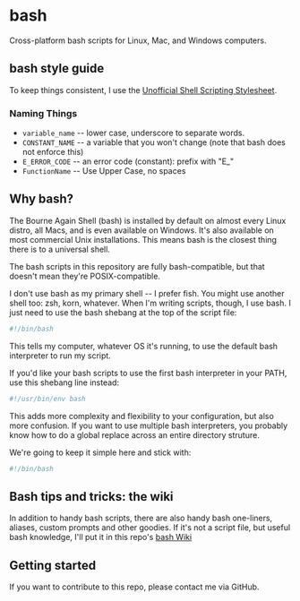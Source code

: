 # bash

Cross-platform bash scripts for Linux, Mac, and Windows computers.

## bash style guide

To keep things consistent, I use the [Unofficial Shell Scripting Stylesheet](https://tldp.org/LDP/abs/html/unofficialst.html).

### Naming Things

* `variable_name` -- lower case, underscore to separate words.
* `CONSTANT_NAME` -- a variable that you won't change (note that bash does not enforce this)
* `E_ERROR_CODE` -- an error code (constant): prefix with "E_"
* `FunctionName` -- Use Upper Case, no spaces

## Why bash?

The Bourne Again Shell (bash) is installed by default on almost every Linux distro, all Macs, and is even available on Windows. It's also available on most commercial Unix installations. This means bash is the closest thing there is to a universal shell.

The bash scripts in this repository are fully bash-compatible, but that doesn't mean they're POSIX-compatible.

I don't use bash as my primary shell -- I prefer fish. You might use another shell too: zsh, korn, whatever. When I'm writing scripts, though, I use bash. I just need to use the bash shebang at the top of the script file:

```bash
#!/bin/bash
```

This tells my computer, whatever OS it's running, to use the default bash interpreter to run my script.

If you'd like your bash scripts to use the first bash interpreter in your PATH, use this shebang line instead:

```bash
#!/usr/bin/env bash
```

This adds more complexity and flexibility to your configuration, but also more confusion. If you want to use multiple bash interpreters, you probably know how to do a global replace across an entire directory struture.

We're going to keep it simple here and stick with:

```bash
#!/bin/bash
```

## Bash tips and tricks: the wiki

In addition to handy bash scripts, there are also handy bash one-liners, aliases, custom prompts and other goodies. If it's not a script file, but useful bash knowledge, I'll put it in this repo's [bash Wiki](https://github.com/stratofax/bash/wiki)

## Getting started

If you want to contribute to this repo, please contact me via GitHub.
